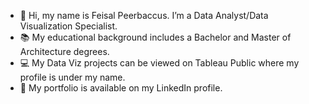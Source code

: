- 👋 Hi, my name is Feisal Peerbaccus. I’m a Data Analyst/Data Visualization Specialist.
- 📚  My educational background includes a Bachelor and Master of Architecture degrees.
- 💻 My Data Viz projects can be viewed on Tableau Public where my profile is under my name.
- 📮 My portfolio is available on my LinkedIn profile.


<!---
FeisalP/FeisalP is a ✨ special ✨ repository because its `README.md` (this file) appears on your GitHub profile.
You can click the Preview link to take a look at your changes.
--->
